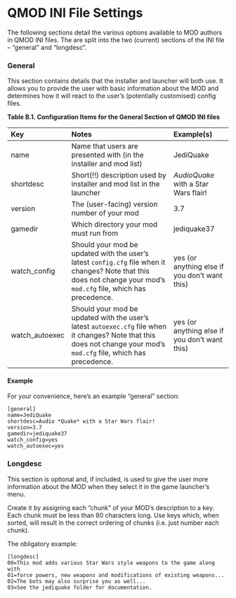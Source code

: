 # QMOD INI File Settings

The following sections detail the various options available to MOD authors in QMOD INI files. The are split into the two (current) sections of the INI file – “general” and “longdesc”.

### General

This section contains details that the installer and launcher will both use. It allows you to provide the user with basic information about the MOD and determines how it will react to the user’s (potentially customised) config files.

**Table B.1. Configuration Items for the General Section of QMOD INI files**

| Key             | Notes                                                                                                                                                                  | Example(s)                                    |
| :-------------- | :--------------------------------------------------------------------------------------------------------------------------------------------------------------------- | :-------------------------------------------- |
| name            | Name that users are presented with (in the installer and mod list)                                                                                                     | JediQuake                                     |
| shortdesc       | Short(\!\!) description used by installer and mod list in the launcher                                                                                                 | *AudioQuake* with a Star Wars flair\!           |
| version         | The (user-facing) version number of your mod                                                                                                                           | 3.7                                           |
| gamedir         | Which directory your mod must run from                                                                                                                                 | jediquake37                                   |
| watch\_config   | Should your mod be updated with the user’s latest `config.cfg` file when it changes? Note that this does not change your mod’s `mod.cfg` file, which has precedence.   | yes (or anything else if you don’t want this) |
| watch\_autoexec | Should your mod be updated with the user’s latest `autoexec.cfg` file when it changes? Note that this does not change your mod’s `mod.cfg` file, which has precedence. | yes (or anything else if you don’t want this) |

#### Example

For your convenience, here’s an example “general” section:

``` screen
[general]
name=JediQuake
shortdesc=Audio *Quake* with a Star Wars flair!
version=3.7
gamedir=jediquake37
watch_config=yes
watch_autoexec=yes

```

### Longdesc

This section is optional and, if included, is used to give the user more information about the MOD when they select it in the game launcher’s menu.

Create it by assigning each “chunk” of your MOD’s description to a key. Each chunk must be less than 80 characters long. Use keys which, when sorted, will result in the correct ordering of chunks (i.e. just number each chunk).

The obligatory example:

``` screen
[longdesc]
00=This mod adds various Star Wars style weapons to the game along with
01=force powers, new weapons and modifications of existing weapons...
02=The bots may also surprise you as well...
03=See the jediquake folder for documentation.

```
